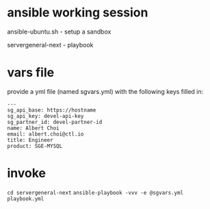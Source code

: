 # ansible working session

ansible-ubuntu.sh - setup a sandbox

servergeneral-next - playbook


# vars file

provide a yml file (named sgvars.yml) with the following keys filled in: 

    ---
    sg_api_base: https://hostname
    sg_api_key: devel-api-key
    sg_partner_id: devel-partner-id
    name: Albert Choi
    email: albert.choi@ctl.io
    title: Engineer
    product: SGE-MYSQL


# invoke

`cd servergeneral-next`
`ansible-playbook -vvv -e @sgvars.yml playbook.yml`


